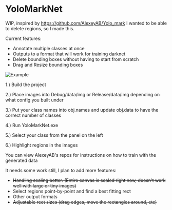 # YoloMarkNet

WIP, inspired by https://github.com/AlexeyAB/Yolo_mark
I wanted to be able to delete regions, so I made this.

Current features:
* Annotate multiple classes at once
* Outputs to a format that will work for training darknet
* Delete bounding boxes without having to start from scratch
* Drag and Resize bounding boxes

![Example](https://thumbs.gfycat.com/SecretInfantileGrassspider-size_restricted.gif)

1.) Build the project

2.) Place images into Debug/data/img or Release/data/img depending on what config you built under

3.) Put your class names into obj.names and update obj.data to have the correct number of classes

4.) Run YoloMarkNet.exe

5.) Select your class from the panel on the left

6.) Highlight regions in the images

You can view AlexeyAB's repos for instructions on how to train with the generated data

It needs some work still, I plan to add more features:
* ~~Handling scaling better.  (Entire canvas is scaled right now, doesn't work well with large or tiny images)~~
* Select regions point-by-point and find a best fitting rect
* Other output formats
* ~~Adjustable rect sizes (drag edges, move the rectangles around, etc)~~

